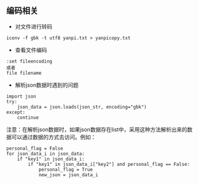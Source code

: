 ## 编码相关

- 对文件进行转码
```
iconv -f gbk -t utf8 yanpi.txt > yanpicopy.txt
```
- 查看文件编码
```
:set fileencoding
或者
file filename
```
- 解析json数据时遇到的问题
```
import json
try:
	json_data = json.loads(json_str, encoding="gbk")
except:
	continue
```
注意：在解析json数据时，如果json数据存在list中，采用这种方法解析出来的数据可以通过数据的方式去访问。例如：
```
personal_flag = False
for json_data_i in json_data:
	if "key1" in json_data_i:
		if "key1" in json_data_i["key2"] and personal_flag == False:
			personal_flag = True
            new_json = json_data_i
```


